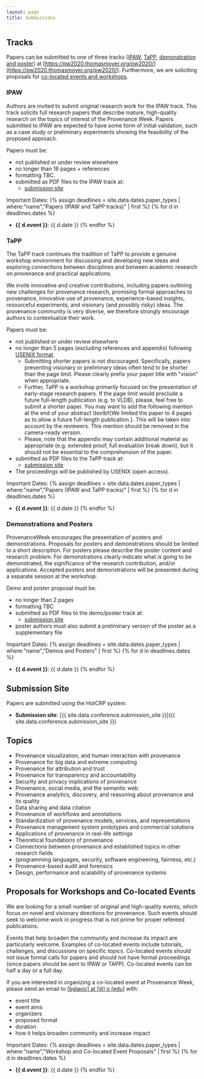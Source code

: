 ```yaml
---
layout: page
title: Submissions
---
```


## Tracks

Papers can be submitted to one of three tracks ([IPAW](#ipaw), [TaPP](#tapp), [demonstration and poster](#demonstrations-and-posters)) at [https://pw2020.thomasmoyer.org/pw2020/](https://pw2020.thomasmoyer.org/pw2020/). <!-- Boris: check first. All papers will be published as [LIPIcs proceedings](https://www.dagstuhl.de/en/publications/lipics/). -->
Furthermore, we are soliciting proposals for [co-located events and workshops](#proposals-for-workshops-and-co-located-events).

### IPAW

Authors are invited to submit original research work for the IPAW track. This track solicits full research papers that describe mature, high-quality research on the topics of interest of the Provenance Week. Papers submitted to IPAW are expected to have some form of initial validation, such as a case study or preliminary experiments showing the feasibility of the proposed approach.

Papers must be:
- not published or under review elsewhere
- no longer than 16 pages + references
- formatting TBC.
- submitted as PDF files to the IPAW track at:
  - [submission site](https://pw2020.thomasmoyer.org/pw2020/)

Important Dates:
{% assign deadlines = site.data.dates.paper_types | where:"name","Papers (IPAW and TaPP tracks)" | first %}
{% for d in deadlines.dates %}
- **{{ d.event }}**: {{ d.date }}
{% endfor %}



### TaPP

The TaPP track continues the tradition of TaPP to provide a genuine workshop environment for discussing and developing new ideas and exploring connections between disciplines and between academic research on provenance and practical applications.

We invite innovative and creative contributions, including papers outlining new challenges for provenance research, promising formal approaches to provenance, innovative use of provenance, experience-based insights, resourceful experiments, and visionary (and possibly risky) ideas. The provenance community is very diverse, we therefore strongly encourage authors to contextualize their work.

Papers must be:
+ not published or under review elsewhere
+ no longer than 5 pages (excluding references and appendix) following [USENIX format](https://www.usenix.org/conferences/author-resources/paper-templates).
  - Submitting shorter papers is not discouraged. Specifically, papers presenting visionary or preliminary ideas often tend to be shorter than the page limit. Please clearly prefix your paper title with "vision" when appropriate.
  - Further, TaPP is a workshop primarily focused on the presentation of early-stage research papers. If the page limit would preclude a future full-length publication (e.g. to VLDB), please, feel free to submit a shorter paper. You may want to add the following mention at the end of your abstract \textbf{We limited the paper to 4 pages as to allow a future full-length publication.}. This will be taken into account by the reviewers. This mention should be removed in the camera-ready version.
  - Please, note that the appendix may contain additional material as appropriate (e.g. extended proof, full evaluation break down), but it should not be essential to the comprehension of the paper.
+ submitted as PDF files to the TaPP track at:
  - [submission site](https://pw2020.thomasmoyer.org/pw2020/)
+ The proceedings will be published by USENIX (open access).

Important Dates:
{% assign deadlines = site.data.dates.paper_types | where:"name","Papers (IPAW and TaPP tracks)" | first %}
{% for d in deadlines.dates %}
- **{{ d.event }}**: {{ d.date }}
{% endfor %}



### Demonstrations and Posters

ProvenanceWeek encourages the presentation of posters and
demonstrations. Proposals for posters and demonstrations should be limited to a
short description. For posters please describe the poster content and research
problem. For demonstrations clearly indicate what is going to be demonstrated,
the significance of the research contribution, and/or applications. Accepted
posters and demonstrations will be presented during a separate session at the
workshop.

Demo and poster proposal must be:
- no longer than 2 pages
- formatting TBC
- submitted as PDF files to the demo/poster track at:
  - [submission site](https://pw2020.thomasmoyer.org/pw2020/)
- poster authors must also submit a preliminary version of the poster as a supplementary file

Important Dates:
{% assign deadlines = site.data.dates.paper_types | where:"name","Demos and Posters" | first %}
{% for d in deadlines.dates %}
- **{{ d.event }}**: {{ d.date }}
{% endfor %}



## Submission Site

Papers are submitted using the HotCRP system.

- **Submission site**: [{{ site.data.conference.submission_site }}]({{ site.data.conference.submission_site }})

## Topics

- Provenance visualization, and human interaction with provenance
- Provenance for big data and extreme computing
- Provenance for attribution and trust
- Provenance for transparency and accountability
- Security and privacy implications of provenance
- Provenance, social media, and the semantic web
- Provenance analytics, discovery, and reasoning about provenance and its quality
- Data sharing and data citation
- Provenance of workflows and annotations
- Standardization of provenance models, services, and representations
- Provenance management system prototypes and commercial solutions
- Applications of provenance in real-life settings
- Theoretical foundations of provenance
- Connections between provenance and established topics in other research fields
- (programming languages, security, software engineering, fairness, etc.)
- Provenance-based audit and forensics
- Design, performance and scalability of provenance systems

## Proposals for Workshops and Co-located Events

We are looking for a small number of original and high-quality events, which
focus on novel and visionary directions for provenance. Such events should seek
to welcome work in progress that is not prime for proper refereed publications.

Events that help broaden the community and increase its impact are particularly
welcome. Examples of co-located events include tutorials, challenges, and
discussions on specific topics. Co-located events should not issue formal calls
for papers and should not have formal proceedings (since papers should be sent
to IPAW or TAPP). Co-located events can be half a day or a full day.

If you are interested in organizing a co-located event at Provenance Week,
please send an email to <a href="mailto:%62%67%6C%61%76%69%63@%69%69%74.%65%64%75">[bglavic] at [iit] o [edu]</a> with:
- event title
- event aims
- organizers
- proposed format
- duration
- how it helps broaden community and increase impact

Important Dates:
{% assign deadlines = site.data.dates.paper_types | where:"name","Workshop and Co-located Event Proposals" | first %}
{% for d in deadlines.dates %}
- **{{ d.event }}**: {{ d.date }}
{% endfor %}
